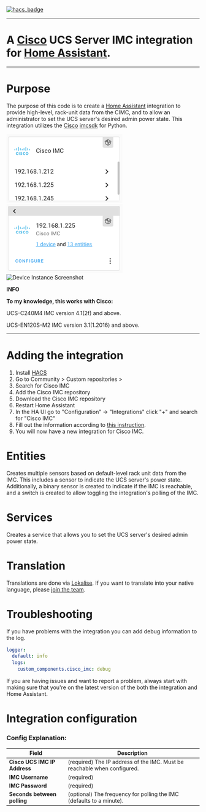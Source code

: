[![hacs_badge](https://img.shields.io/badge/HACS-Default-orange.svg)](https://github.com/custom-components/hacs)

---
# A [Cisco](https://www.cisco.com) UCS Server IMC integration for [Home Assistant](https://github.com/home-assistant).  

---

# Purpose

The purpose of this code is to create a [Home Assistant](https://github.com/home-assistant) integration to provide high-level, rack-unit data from the CIMC, and to allow an administrator to set the UCS server's desired admin power state.  This integration utilizes the [Cisco](https://www.cisco.com) [imcsdk](https://github.com/CiscoUcs/imcsdk) for Python.

![Integration Screenshot](example-1.png "Integration")
![Integration Instance Screenshot](example-2.png "Integration Instance")
![Device Instance Screenshot](example-3.png "Device Instance")

**INFO**

**To my knowledge, this works with Cisco:**
    
UCS-C240M4 IMC version 4.1(2f) and above.

UCS-EN120S-M2 IMC version 3.1(1.2016) and above.

---


# Adding the integration

1. Install [HACS](https://hacs.xyz/)
2. Go to Community > Custom repositories > 
3. Search for Cisco IMC
4. Add the Cisco IMC repository
5. Download the Cisco IMC repository
6. Restart Home Assistant
7. In the HA UI go to "Configuration" -> "Integrations" click "+" and search for "Cisco IMC"
8. Fill out the information according to [this instruction](#integration-configuration).
9. You will now have a new integration for Cisco IMC.


# Entities
Creates multiple sensors based on default-level rack unit data from the IMC. This includes a sensor to indicate the UCS server's power state.  Additionally, a binary sensor is created to indicate if the IMC is reachable, and a switch is created to allow toggling the integration's polling of the IMC.


# Services
Creates a service that allows you to set the UCS server's desired admin power state.

# Translation
Translations are done via [Lokalise](https://app.lokalise.com/public/260939135f7593a05f2b79.75475372/). If you want to translate into your native language, please [join the team](https://app.lokalise.com/public/260939135f7593a05f2b79.75475372/).

# Troubleshooting

If you have problems with the integration you can add debug information to the log.

```yaml
logger:
  default: info
  logs:
    custom_components.cisco_imc: debug
```

If you are having issues and want to report a problem, always start with making sure that you're on the latest version of the both the integration and Home Assistant.

# <a name="integration-configuration"></a>Integration configuration

### Config Explanation:

Field           						| Description
----------------------------|------------
**Cisco UCS IMC IP Address**   						| (required) The IP address of the IMC.  Must be reachable when configured.
**IMC Username**										| (required)
**IMC Password**  								| (required)
**Seconds between polling**					| (optional) The frequency for polling the IMC (defaults to a minute).
